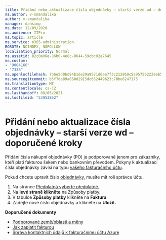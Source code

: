 ```yaml
---
title: Přidání nebo aktualizace čísla objednávky – starší verze wd – doporučené kroky
ms.author: v-smandalika
author: v-smandalika
manager: dansimp
ms.date: 12/09/2020
ms.audience: ITPro
ms.topic: article
ms.service: o365-administration
ROBOTS: NOINDEX, NOFOLLOW
localization_priority: Normal
ms.assetid: 82c0a06e-86b0-4e8c-8644-59cbc02e7645
ms.custom:
- "9004166"
- "7338"
ms.openlocfilehash: 7b6e5d0bd94b1de29a9571d6ee7f3c212860c5a957562238eb5f5214ec676e87
ms.sourcegitcommit: b5f7da89a650d2915dc652449623c78be6247175
ms.translationtype: MT
ms.contentlocale: cs-CZ
ms.lasthandoff: 08/05/2021
ms.locfileid: "53953862"
---
```

# <a name="add-or-update-po-number---legacy-wd---recommended-steps"></a>Přidání nebo aktualizace čísla objednávky – starší verze wd – doporučené kroky

Přidání čísla nákupní objednávky (PO) je [](https://docs.microsoft.com/azure/cost-management-billing/manage/pay-by-invoice) podporované jenom pro zákazníky, kteří platí fakturou šekem nebo bankovním převodem. Pokyny k aktualizaci čísla objednávky závisí na typu [vašeho fakturačního účtu](https://docs.microsoft.com/azure/cost-management-billing/manage/view-all-accounts).

Pokud chcete upravit číslo [objednávky,](https://docs.microsoft.com/azure/role-based-access-control/rbac-and-directory-admin-roles) musíte mít roli správce účtu.

1. Na stránce [Předplatná vyberte předplatné.](https://ms.portal.azure.com/#blade/Microsoft_Azure_Billing/SubscriptionsBlade)
2. Na **levé straně klikněte** na Způsoby platby.
3. V tabulce **Způsoby platby** klikněte na **Faktura**. 
4. Zadejte nové číslo objednávky a klikněte na **Uložit.**

**Doporučené dokumenty**

- [Podporované země/oblasti a měny](https://azure.microsoft.com/en-us/pricing/faq/) 
- [Jak zaplatit fakturou](https://docs.microsoft.com/azure/cost-management-billing/manage/pay-by-invoice) 
- [Správa kontaktních údajů k fakturačnímu účtu Azure](https://docs.microsoft.com/azure/cost-management-billing/manage/change-azure-account-profile)


